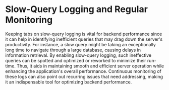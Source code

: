 # Slow-Query Logging and Regular Monitoring

Keeping tabs on slow-query logging is vital for backend performance since it can help in identifying inefficient queries that may drag down the server's productivity. For instance, a slow query might be taking an exceptionally long time to navigate through a large database, causing delays in information retrieval. By enabling slow-query logging, such ineffective queries can be spotted and optimized or reworked to minimize their run-time. Thus, it aids in maintaining smooth and efficient server operation while enhancing the application's overall performance. Continuous monitoring of these logs can also point out recurring issues that need addressing, making it an indispensable tool for optimizing backend performance.